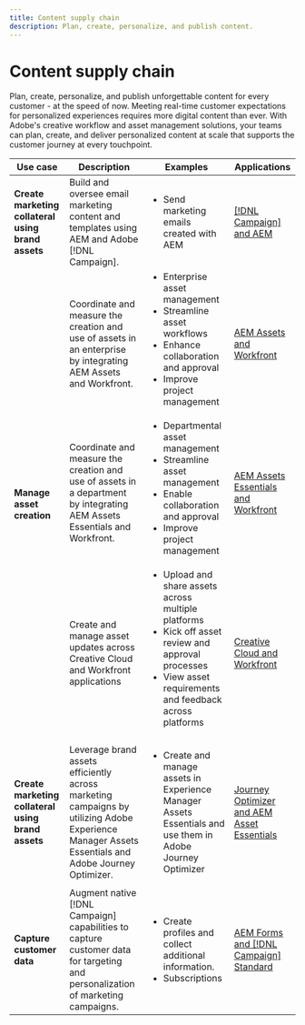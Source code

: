```yaml
---
title: Content supply chain
description: Plan, create, personalize, and publish content.
---
```


# Content supply chain

Plan, create, personalize, and publish unforgettable content for every customer - at the speed of now.
Meeting real-time customer expectations for personalized experiences requires more digital content than ever. With Adobe's creative workflow and asset management solutions, your teams can plan, create, and deliver personalized content at scale that supports the customer journey at every touchpoint.

<table>
 <thead>
    <tr>
      <th>Use case</th>
      <th>Description</th>
      <th>Examples</th>
      <th>Applications</th>
    </tr>
  </thead>
  <tbody>
<tr>
  <td><strong>Create marketing collateral using brand assets</strong><br/></td>
  <td>Build and oversee email marketing content and templates using AEM and Adobe [!DNL Campaign].</td>
  <td>
    <ul>
      <li>Send marketing emails created with AEM</li>
    </ul>    
  </td>
  <td><a href="../integrations-between-applications/experience-manager/experience-manager-campaign.md">[!DNL Campaign] and AEM</a></td>
</tr>
<tr>
  <td rowspan="3"><strong>Manage asset creation</strong><br/></td>
  <td>Coordinate and measure the creation and use of assets in an enterprise by integrating AEM Assets and Workfront.</td>
  <td>
    <ul style="margin-top: 0;">
      <li>Enterprise asset management</li>
      <li>Streamline asset workflows</li>
      <li>Enhance collaboration and approval</li>
      <li>Improve project management</li>
    </ul>    
  </td>
  <td><a href="../integrations-between-applications/experience-manager/experience-manager-workfront.md">AEM Assets and Workfront</a></td>
</tr>
<tr>
  <td>Coordinate and measure the creation and use of assets in a department by integrating AEM Assets Essentials and Workfront.</td>
  <td>
    <ul style="margin-top: 0;">
      <li>Departmental asset management</li>
      <li>Streamline asset management</li>
      <li>Enable collaboration and approval</li>
      <li>Improve project management</li>
    </ul>    
  </td>
  <td><a href="../integrations-between-applications/experience-manager/experience-manager-workfront.md">AEM Assets Essentials and Workfront</a></td>
</tr>
<tr>
  <td>Create and manage asset updates across Creative Cloud and Workfront applications</td>
  <td>
    <ul style="margin-top: 0;">
      <li>Upload and share assets across multiple platforms</li>
      <li>Kick off asset review and approval processes</li>
      <li>View asset requirements and feedback across platforms</li>
    </ul>    
  </td>
  <td><a href="/help/integrations/integrations-between-applications/workfront/workfront-creative-cloud.md">Creative Cloud and Workfront</a></td>
</tr>
<tr>
  <td><strong>Create marketing collateral using brand assets</strong><br/></td>
  <td>Leverage brand assets efficiently across marketing campaigns by utilizing Adobe Experience Manager Assets Essentials and Adobe Journey Optimizer.
  </td>
  <td>
    <ul>
      <li>Create and manage assets in Experience Manager Assets Essentials and use them in Adobe Journey Optimizer</li>
    </ul>
  </td>
  <td><a href="../integrations-between-applications/journey-optimizer/journey-optimizer-experience-manager.md">Journey Optimizer and AEM Asset Essentials</a></td>
</tr>
<tr>
  <td><strong>Capture customer data</strong><br/></td>
  <td>Augment native [!DNL Campaign] capabilities to capture customer data for targeting and personalization of marketing campaigns.
  </td>
  <td>
    <ul>
      <li>Create profiles and collect additional information. </li>
      <li>Subscriptions</li>
    </ul>
  </td>
  <td><a href="../integrations-between-applications/experience-manager/experience-manager-campaign.md">AEM Forms and [!DNL Campaign] Standard</a></td>
</tr>
</tbody>
</table>
